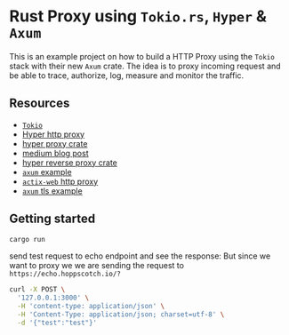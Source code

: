 # Rust Proxy using `Tokio.rs`, `Hyper` & `Axum`

This is an example project on how to build a HTTP Proxy using the `Tokio` stack with their new `Axum` crate. The idea is to proxy incoming request and be able to trace, authorize, log, measure and monitor the traffic.

## Resources

- [`Tokio`](https://tokio.rs)
- [Hyper http proxy](https://github.com/hyperium/hyper/blob/master/examples/http_proxy.rs)
- [hyper proxy crate](https://crates.io/crates/hyper-proxy)
- [medium blog post](https://medium.com/swlh/writing-a-proxy-in-rust-and-why-it-is-the-language-of-the-future-265d8bf7c6d2)
- [hyper reverse proxy crate](https://github.com/felipenoris/hyper-reverse-proxy)
- [`axum` example](https://github.com/tokio-rs/axum/blob/main/examples/http-proxy/src/main.rs)
- [`actix-web` http proxy](https://github.com/actix/examples/blob/master/basics/http-proxy/src/main.rs)
- [`axum` tls example](https://github.com/tokio-rs/axum/blob/main/examples/tls-rustls/src/main.rs)
## Getting started

```bash
cargo run
```

send test request to echo endpoint and see the response: 
But since we want to proxy we we are sending the request to `https://echo.hoppscotch.io/?`

```bash
curl -X POST \
  '127.0.0.1:3000' \
  -H 'content-type: application/json' \
  -H 'Content-Type: application/json; charset=utf-8' \
  -d '{"test":"test"}'
```